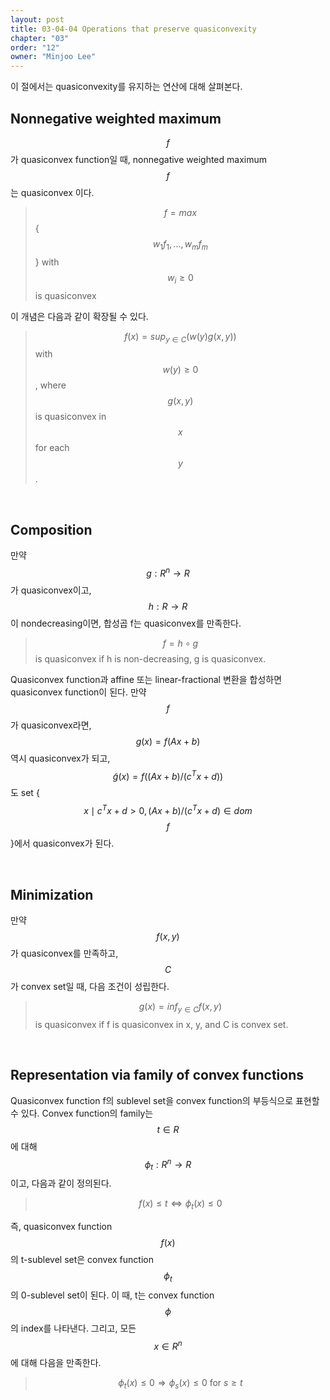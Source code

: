 ```yaml
---
layout: post
title: 03-04-04 Operations that preserve quasiconvexity
chapter: "03"
order: "12"
owner: "Minjoo Lee"
---
```

이 절에서는 quasiconvexity를 유지하는 연산에 대해 살펴본다.

## Nonnegative weighted maximum

$$f$$가 quasiconvex function일 때, nonnegative weighted maximum $$f$$는 quasiconvex 이다.
>$$f = max$${$$w_1f_1, ... ,w_mf_m$$} with $$w_i \geq 0$$ is quasiconvex


이 개념은 다음과 같이 확장될 수 있다.
>$$f(x) = sup_{y \in C}(w(y)g(x,y))$$ with $$w(y) \geq 0$$, 
>where $$g(x,y)$$ is quasiconvex in $$x$$ for each $$y$$.<br>

<br>

## Composition

만약 $$g : R^n \rightarrow R$$가 quasiconvex이고, $$h : R \rightarrow R$$이 nondecreasing이면, 합성곱 f는 quasiconvex를 만족한다.
> $$f = h \circ g$$ is quasiconvex if h is non-decreasing, g is quasiconvex.
 
Quasiconvex function과 affine 또는 linear-fractional 변환을 합성하면 quasiconvex function이 된다.
만약 $$f$$가 quasiconvex라면, $$g(x) = f(Ax + b)$$ 역시 quasiconvex가 되고, $$\tilde{g}(x) = f((Ax + b)/(c^Tx + d))$$도 set {$$x \mid c^Tx + d > 0, (Ax + b)/(c^Tx + d) \in dom$$ $$f$$}에서 quasiconvex가 된다.

<br>

## Minimization

만약 $$f(x, y)$$가 quasiconvex를 만족하고, $$C$$가 convex set일 때, 다음 조건이 성립한다.
> $$g(x) = inf_{y \in C} f(x,y)$$ is quasiconvex if f is quasiconvex in x, y, and C is convex set.

<br>

## Representation via family of convex functions

Quasiconvex function f의 sublevel set을 convex function의 부등식으로 표현할 수 있다. Convex function의 family는 $$t \in R$$에 대해 $$\phi_t : R^n \rightarrow R$$이고, 다음과 같이 정의된다.
>$$f(x) \leq t \Longleftrightarrow \phi_t(x) \leq 0$$

즉, quasiconvex function $$f(x)$$의 t-sublevel set은 convex function $$\phi_t$$의 0-sublevel set이 된다. 이 때, t는 convex function $$\phi$$ 의 index를 나타낸다. 그리고, 모든 $$x \in R^n$$에 대해 다음을 만족한다.
>$$\phi_t(x) \leq 0 \Longrightarrow \phi_s(x) \leq 0 \text{ for } s \geq t$$

